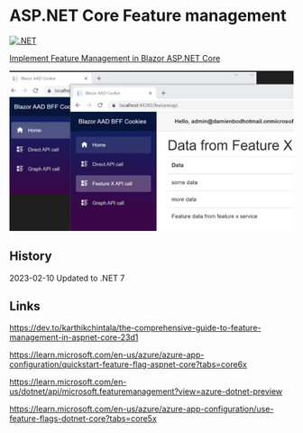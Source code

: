 # ASP.NET Core Feature management

[![.NET](https://github.com/damienbod/AspNetCoreFeatures.Toggles/actions/workflows/dotnet.yml/badge.svg)](https://github.com/damienbod/AspNetCoreFeatures.Toggles/actions/workflows/dotnet.yml)

[Implement Feature Management in Blazor ASP.NET Core](https://damienbod.com/2022/12/06/implement-feature-management-in-blazor-asp-net-core/)

![Blazor Features](https://github.com/damienbod/AspNetCoreFeatures.Toggles/blob/main/images/featureMananagement_03.png)

## History

2023-02-10 Updated to .NET 7

## Links

https://dev.to/karthikchintala/the-comprehensive-guide-to-feature-management-in-aspnet-core-23d1

https://learn.microsoft.com/en-us/azure/azure-app-configuration/quickstart-feature-flag-aspnet-core?tabs=core6x

https://learn.microsoft.com/en-us/dotnet/api/microsoft.featuremanagement?view=azure-dotnet-preview

https://learn.microsoft.com/en-us/azure/azure-app-configuration/use-feature-flags-dotnet-core?tabs=core5x
